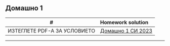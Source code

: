 ## Домашно 1
| # | Homework solution |
| - | :---------------- |
|ИЗТЕГЛЕТЕ PDF-A ЗА УСЛОВИЕТО|[Домашно 1 СИ 2023](https://github.com/darimachine/OOP_FMI/blob/main/HomeWork_1/%D0%94%D0%BE%D0%BC%D0%B0%D1%88%D0%BD%D0%BE%201.pdf)   |
---

